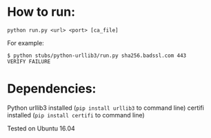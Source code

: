 
# How to run:

```
python run.py <url> <port> [ca_file]
```

For example:

```
$ python stubs/python-urllib3/run.py sha256.badssl.com 443
VERIFY FAILURE
```

# Dependencies:

Python
urllib3 installed (`pip install urllib3` to command line)
certifi installed (`pip install certifi` to command line)

Tested on Ubuntu 16.04
